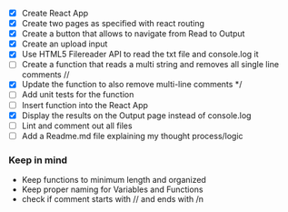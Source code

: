 - [x] Create React App
- [x] Create two pages as specified with react routing
- [x] Create a button that allows to navigate from Read to Output
- [x] Create an upload input
- [x] Use HTML5 Filereader API to read the txt file and console.log it
- [ ] Create a function that reads a multi string and removes all single line comments //
- [x] Update the function to also remove multi-line comments \*/
- [ ] Add unit tests for the function
- [ ] Insert function into the React App
- [x] Display the results on the Output page instead of console.log
- [ ] Lint and comment out all files
- [ ] Add a Readme.md file explaining my thought process/logic

### Keep in mind

- Keep functions to minimum length and organized
- Keep proper naming for Variables and Functions
- check if comment starts with // and ends with /n
